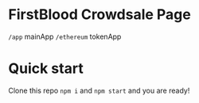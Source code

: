 # FirstBlood Crowdsale Page
`/app` mainApp
`/ethereum` tokenApp

# Quick start
Clone this repo
`npm i` and `npm start` and you are ready!
